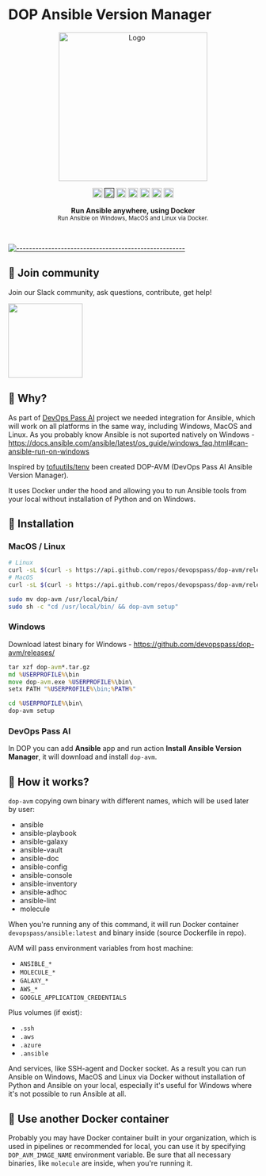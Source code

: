 # DOP Ansible Version Manager

<!-- ⚠️ This README has been generated from the file(s) "blueprint.md" ⚠️--><p align="center">
  <img src="https://static.wixstatic.com/media/09a6dd_eae6b87971dd4d14ba7792cdd237dd76~mv2.png" alt="Logo" width="300" height="auto" />
</p>
<p align="center">
		<a href="https://github.com/devopspass/dop-avm"><img alt="Release" src="https://img.shields.io/github/release/devopspass/dop-avm.svg" height="20"/></a>
<a href=""><img alt="Downloads" src="https://img.shields.io/github/downloads/devopspass/dop-avm/total" height="20"/></a>
<a href="https://medium.com/@devopspass/"><img alt="Medium" src="https://img.shields.io/badge/Medium-12100E?style=for-the-badge&logo=medium&logoColor=white" height="20"/></a>
<a href="https://dev.to/devopspass"><img alt="dev.to" src="https://img.shields.io/badge/dev.to-0A0A0A?style=for-the-badge&logo=devdotto&logoColor=white" height="20"/></a>
<a href="https://www.linkedin.com/company/devopspass-ai"><img alt="LinkedIn" src="https://img.shields.io/badge/LinkedIn-0077B5?style=for-the-badge&logo=linkedin&logoColor=white" height="20"/></a>
<a href="https://www.youtube.com/@DevOpsPassAI"><img alt="YouTube" src="https://img.shields.io/badge/YouTube-FF0000?style=for-the-badge&logo=youtube&logoColor=white" height="20"/></a>
<a href="https://twitter.com/devops_pass_ai"><img alt="Twitter" src="https://img.shields.io/badge/Twitter-1DA1F2?style=for-the-badge&logo=twitter&logoColor=white" height="20"/></a>
	</p>

<p align="center">
  <b>Run Ansible anywhere, using Docker</b></br>
  <sub>Run Ansible on Windows, MacOS and Linux via Docker.<sub>
</p>

<br />



[![-----------------------------------------------------](https://raw.githubusercontent.com/andreasbm/readme/master/assets/lines/water.png)](#-join-community)

## 💬 Join community

Join our Slack community, ask questions, contribute, get help!

[<img src="https://cloudberrydb.org/assets/images/slack_button-7610f9c51d82009ad912aded124c2d88.svg" width="150">](https://join.slack.com/t/devops-pass-ai/shared_invite/zt-2gyn62v9f-5ORKktUINe43qJx7HtKFcw)


## 🧐 Why?

As part of [DevOps Pass AI](https://github.com/devopspass/devopspass/) project we needed integration for Ansible, which will work on all platforms in the same way, including Windows, MacOS and Linux.
As you probably know Ansible is not suported natively on Windows - https://docs.ansible.com/ansible/latest/os_guide/windows_faq.html#can-ansible-run-on-windows

Inspired by [tofuutils/tenv](https://github.com/tofuutils/tenv) been created DOP-AVM (DevOps Pass AI Ansible Version Manager).

It uses Docker under the hood and allowing you to run Ansible tools from your local without installation of Python and on Windows.

## 🚀 Installation

### MacOS / Linux

```bash
# Linux
curl -sL $(curl -s https://api.github.com/repos/devopspass/dop-avm/releases/latest | grep "https.*linux_amd64" | awk '{print $2}' | sed 's/"//g') | tar xzvf - dop-avm
# MacOS
curl -sL $(curl -s https://api.github.com/repos/devopspass/dop-avm/releases/latest | grep "https.*darwin_amd64" | awk '{print $2}' | sed 's/"//g') | tar xzvf - dop-avm

sudo mv dop-avm /usr/local/bin/
sudo sh -c "cd /usr/local/bin/ && dop-avm setup"
```

### Windows

Download latest binary for Windows - https://github.com/devopspass/dop-avm/releases/

```cmd
tar xzf dop-avm*.tar.gz
md %USERPROFILE%\bin
move dop-avm.exe %USERPROFILE%\bin\
setx PATH "%USERPROFILE%\bin;%PATH%"

cd %USERPROFILE%\bin\
dop-avm setup
```

### DevOps Pass AI

In DOP you can add **Ansible** app and run action **Install Ansible Version Manager**, it will download and install `dop-avm`.

## 🤔 How it works?

`dop-avm` copying own binary with different names, which will be used later by user:

* ansible
* ansible-playbook
* ansible-galaxy
* ansible-vault
* ansible-doc
* ansible-config
* ansible-console
* ansible-inventory
* ansible-adhoc
* ansible-lint
* molecule

When you're running any of this command, it will run Docker container `devopspass/ansible:latest` and binary inside (source Dockerfile in repo).

AVM will pass environment variables from host machine:

* `ANSIBLE_*`
* `MOLECULE_*`
* `GALAXY_*`
* `AWS_*`
* `GOOGLE_APPLICATION_CREDENTIALS`

Plus volumes (if exist):

* `.ssh`
* `.aws`
* `.azure`
* `.ansible`

And services, like SSH-agent and Docker socket.
As a result you can run Ansible on Windows, MacOS and Linux via Docker without installation of Python and Ansible on your local, especially it's useful for Windows where it's not possible to run Ansible at all.

## 🐳 Use another Docker container

Probably you may have Docker container built in your organization, which is used in pipelines or recommended for local, you can use it by specifying `DOP_AVM_IMAGE_NAME` environment variable. Be sure that all necessary binaries, like `molecule` are inside, when you're running it.
